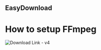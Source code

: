 ## EasyDownload

# How to setup FFmpeg
![Download Link - v4](https://mstudio45.has-no-bra.in/5xdv8emmQ.png) <br />
